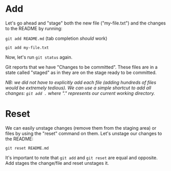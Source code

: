 # Add

Let's go ahead and "stage" both the new file ("my-file.txt") and the changes to the README by running:

`git add README.md` (tab completion _should_ work)

`git add my-file.txt`

Now, let's run `git status` again.

Git reports that we have "Changes to be committed". These files are in a state called "staged" as in they are on the stage ready to be committed.

_NB: we did not have to explicitly add each file (adding hundreds of files would be extremely tedious). We can use a simple shortcut to add all changes: `git add .` where "." represents our current working directory._

# Reset

We can easily unstage changes (remove them from the staging area) or files by using the "reset" command on them. Let's unstage our changes to the README:

`git reset README.md`

It's important to note that `git add` and `git reset` are equal and opposite. Add stages the change/file and reset unstages it.

